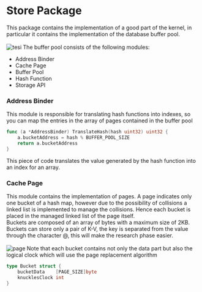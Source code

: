 # Store Package
This package contains the implementation of a good part of the kernel, in particular it contains the implementation of the database buffer pool. <br> <br>
![tesi](https://github.com/user-attachments/assets/c5e46d3c-c74a-46ed-9ed2-8bc2b643c2c8)
The buffer pool consists of the following modules: 
* Address Binder
* Cache Page
* Buffer Pool
* Hash Function
* Storage API
### Address Binder
This module is responsible for translating hash functions into indexes, so you can map the entries in the array of pages contained in the buffer pool <br>
```Go
func (a *AddressBinder) TranslateHash(hash uint32) uint32 {
	a.bucketAddress = hash % BUFFER_POOL_SIZE
	return a.bucketAddress
}
```
This piece of code translates the value generated by the hash function into an index for an array.
### Cache Page
This module contains the implementation of pages. A page indicates only one bucket of a hash map, however due to the possibility of collisions a linked list is implemented to manage the collisions. Hence each bucket is placed in the managed linked list of the page itself. <br>
Buckets are composed of an array of bytes with a maximum size of 2KB. Buckets can store only a pair of K-V, the key is separated from the value through the character @, this will make the research phase easier. <br><br>
![page](https://github.com/user-attachments/assets/ac6a0b10-2220-4329-9cd5-9798b62ba117)
Note that each bucket contains not only the data part but also the logical clock which will use the page replacement algorithm
```Go
type Bucket struct {
	bucketData    [PAGE_SIZE]byte
	knucklesClock int
}
```
